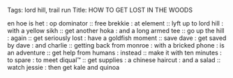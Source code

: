 Tags: lord hill, trail run
Title: HOW TO GET LOST IN THE WOODS
  
en hoe is het : op dominator :: free brekkie : at element :: lyft up to lord hill : with a yellow sikh :: get another hoka : and a long armed tee :: go up the hill : again :: get seriously lost : have a goldfish moment :: save dave : get saved by dave : and charlie :: getting back from monroe : with a bricked phone : is an adventure :: get help from humans : instead :: make it with ten minutes : to spare : to meet diqual™ :: get supplies : a chinese haircut : and a salad :: watch jessie : then get kale and quinoa